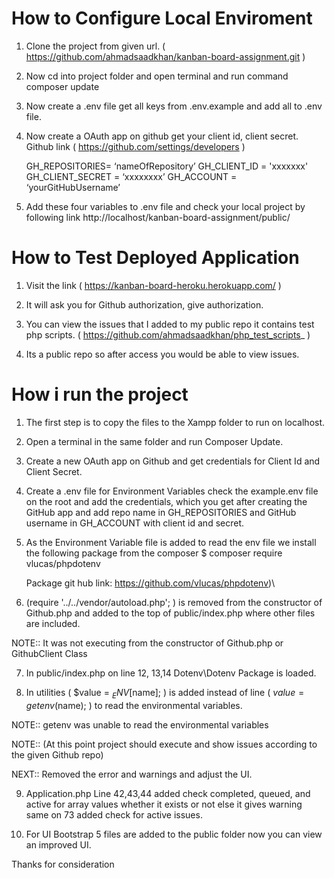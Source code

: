 # How to Configure Local Enviroment

1. Clone the project from given url. ( https://github.com/ahmadsaadkhan/kanban-board-assignment.git )

2. Now cd into project folder and open terminal and run command composer update

3. Now create a .env file get all keys from .env.example and add all to .env file.

4. Now create a OAuth app on github get your client id, client secret. Github link ( https://github.com/settings/developers )
    
    GH_REPOSITORIES= ‘nameOfRepository’
    GH_CLIENT_ID = 'xxxxxxx'
    GH_CLIENT_SECRET = ‘xxxxxxxx’
    GH_ACCOUNT = ‘yourGitHubUsername’

5. Add these four variables to .env file and check your local project by following link
   http://localhost/kanban-board-assignment/public/

# How to Test Deployed Application

1. Visit the link ( https://kanban-board-heroku.herokuapp.com/ )

2. It will ask you for Github authorization, give authorization.

3. You can view the issues that I added to my public repo it contains test php scripts.
     ( https://github.com/ahmadsaadkhan/php_test_scripts_ ) 

4. Its a public repo so after access you would be able to view issues.


# How i run the project

1. The first step is to copy the files to the Xampp folder to run on localhost.

2. Open a terminal in the same folder and run Composer Update.

3. Create a new OAuth app on Github and get credentials for Client Id and Client Secret.

4. Create a .env file for Environment Variables check the example.env file on the root and add the      credentials, which you get after creating the GitHub app and add repo name in GH_REPOSITORIES and GitHub username in GH_ACCOUNT with client id and secret.

5. As the Environment Variable file is added to read the env file we install the following package from the composer
    $ composer require vlucas/phpdotenv

    Package git hub link: https://github.com/vlucas/phpdotenv)\

6. (require '../../vendor/autoload.php'; ) is removed from the constructor of Github.php and added to the top of public/index.php where other files are included. 

NOTE:: It was not executing from the constructor of  Github.php or GithubClient Class

7. In public/index.php on line 12, 13,14 Dotenv\Dotenv Package is loaded.

8. In utilities ( $value = $_ENV[$name]; ) is added instead of line ( $value = getenv($name); ) to read the environmental variables.

NOTE:: getenv was unable to read the environmental variables

NOTE:: (At this point project should execute and show issues according to the given Github repo)

NEXT:: Removed the error and warnings and adjust the UI.

9. Application.php Line 42,43,44 added check completed, queued, and active for array values whether it exists or not else it gives warning same on 73 added check for active issues.

10.  For UI Bootstrap 5 files are added to the public folder now you can view an improved UI. 


Thanks for consideration


